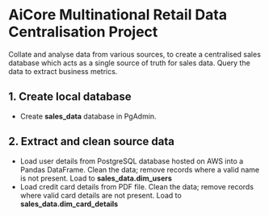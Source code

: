 # AiCore Multinational Retail Data Centralisation Project

Collate and analyse data from various sources, to create a centralised sales database which acts as a single source of truth for sales data. Query the data to extract business metrics.

## 1. Create local database

- Create __sales_data__ database in PgAdmin.

## 2. Extract and clean source data

- Load user details from PostgreSQL database hosted on AWS into a Pandas DataFrame. Clean the data; remove records where a valid name is not present. Load to __sales_data.dim_users__
- Load credit card details from PDF file. Clean the data; remove records where valid card details are not present. Load to __sales_data.dim_card_details__


